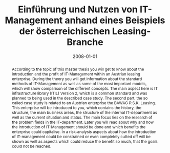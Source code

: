 ---
abstract: According to the topic of this master thesis you will get to know about
  the introduction and the profit of IT-Management within an Austrian leasing enterprise.
  During the theory you will get information about the standard methods of IT-Management
  as well as some of the most important models, which will show comparison of the
  different concepts. The main aspect here is IT infrastructure library (ITIL) Version
  2, which is a common standard and was planned to being used in the described case
  study. The second part, the so called case study is related to an Austrian enterprise
  the BAWAG P.S.K. Leasing. This enterprise will be introduced to you, which contains
  the history, the structure, the main business areas, the structure of the internal
  IT-department as well as the current situation and status. The main focus lies on
  the research of the problem fields in the IT-department. Later you will read about
  why and how the introduction of IT-Management should be done and which benefits
  the enterprise could capitalise. In a risk-analysis aspects about how the introduction
  of IT-management could be constrained or even completely cutted off will be shown
  as well as aspects which could reduce the benefit so much, that the goals could
  not be reached.
authors:
- Alexander Schlaffer
date: '2008-01-01'
featured: false
links:
- name: Publik
  url: https://publik.tuwien.ac.at/showentry.php?ID=172156&lang=1
publication_types:
- '7'
publishDate: '2008-01-01'
title: Einführung und Nutzen von IT-Management anhand eines Beispiels der österreichischen
  Leasing-Branche
url_pdf: ''
---